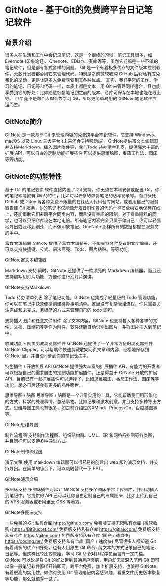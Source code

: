 # GitNote - 基于Git的免费跨平台日记笔记软件

## 背景介绍

很多人在生活和工作中会记录笔记，这是一个很棒的习惯。笔记工具很多，如 Evernote (印象笔记)、Onenote、EDiary、麦库等等，虽然它们都是一些不错的笔记软件，但是都有各式各样的问题。
Git 是一个有着极多优点的文件版本控制软件，无数开发者都会用它来管理代码。特别是之前微软收购 GitHub 后将私有库免费化的举动，更是让更多人免费享受到其各种优点。
其实，我们平常的工作、学习的笔记、日记等和代码一样，本质上都是文本，用 Git 来管理同样适合，且也能享受到它的好处：比如随意恢复笔记到之前的版本、仓库可保存在本地也能在线上等。
但毕竟不是每个人都会去学习 Git，所以更简单易用的 GitNote 笔记软件应运而生。

## GitNote简介

GitNote 是一款基于 Git 来管理内容的免费跨平台笔记软件，它支持 Windows、macOS 以及 Linux 三大平台 (未来还会支持移动端)。GitNote提供富文本编辑器并支持Markdown、插入图片附件等，含有Todo 待办清单列表，提供强大丰富的扩展 API，可以自由的定制功能扩展插件,可以提供思维脑图、番茄工作法、图床等等功能。


## GitNote的功能特性
基于 Git 的笔记软件
软件直接内置了 Git 支持，你无须在本地安装或配置 Git，你的笔记即能拥有 Git 的特性，比如可以任意的恢复笔记的版本记录等。而且依托 Github 或 Gitee 等各种免费不限量的在线私人代码仓库网站，或者用自己的服务器自建 Git 服务，你的笔记不仅能像开发者们珍贵的代码一样安全稳妥地保存在线上，还能借助它们来跨平台同步内容，而且没有空间的限制。对于看重隐私的同学，也可以只把仓库设在本地电脑。所有笔记内容完全只属于你自己！你可以轻易地导出或迁移到别处，而不像印象笔记、OneNote 那样所有的数据都握在服务商的手中。

富文本编辑器
GitNote 提供了富文本编辑器，不仅支持各种复杂的文字编辑，还可以支持快捷键、公式、语法高亮、Todo、图片粘贴。等等功能。

GitNote富文本编辑器

Markdown 支持
同时，GitNote 还提供了一款漂亮的 Markdown 编辑器，而且还支持编写幻灯片功能，方便你进行幻灯片演讲。

GitNote支持Markdown 

Todo 待办清单列表
除了笔记功能，GitNote 也集成了轻量级的 Todo 管理功能。你可以在笔记中快速便捷创建待办事项清单。这里没有复杂管理流程，你只需要关注完成和未完成，用极简的方式来管理自己的 todo 即可。

支持插入图片和任意文件附件
除了文本内容，GitNote 也支持插入各种各样的文件、文档、压缩包等等作为附件。软件还能自动识别出图片，并将图片插入到笔记中。

收藏功能 - 网页剪藏浏览器插件
GitNote 还提供了一个非常方便的浏览器插件GitNote Clipper，可以帮助你快速剪藏收集网页文章和内容，轻松地保存到 GitNote 里，并自动同步到你的笔记仓库中。

特色插件 / 开放扩展 API
GitNote 提供强大丰富的扩展插件 API，有能力的开发者可以根据自己的需求自由的定制功能扩展插件。正是得益于 GitNote 开放的扩展 API，目前已有一些扩展插件可以选择了，比如思维脑图、番茄工作法、图床等等功能。想必日后还会有更多的插件面世。

思维导图 / 脑图
思维导图 / 脑图是一个非常实用的工具，它能帮助我们用形象化的方式，科学的处理事情、总结事物，比如记录和激发创意，并且支持多种导出方式。思维导图工具也有很多，如之前介绍过的XMind、ProcessOn、百度脑图等等。

GitNote思维导图

制作流程图
支持制作流程图、组织结构图、UML、ER 和网络拓扑图等各类图，并且同样可以支持多种导出方式。

GitNote制作流程图

演示文稿
使用 markdown 编辑器可以很容易的创建出 web 版的演示文档，并支持导出。在简单的场合下，可以临时替代一下 PPT。

GitNote演示文稿

多图床支持
多图床插件可以让 GitNote 支持多个图床平台上传图片，并自动插入到笔记中。它提供的 API 还可以让你自由定制自己的专属图床，比如上传到自己的 VPS 服务器或者阿里云 OSS 等地方。

GitNote多图床支持

一些免费的 Git 私有仓库
https://github.com/ 免费版支持无限私有仓库 (微软收购)
https://BitBucket.com/ 免费版支持私有仓库
https://gitlab.com/ 免费版支持私有仓库
https://gitee.com/ 免费版支持私有仓库 (国产 / 速度快)
https://coding.net/ 免费版支持私有仓库 (国产 / 速度快)
尽管很多人都知道 Git 有着诸多的优点和好处，也有人用原生 Git 命令+纯文本的方式记录自己的笔记、日记等。但这样比较比较原始，学习 Git 命令对非程序员而言有一定门槛。GitNote 可以说是将 Git 的好处带到普通用户面前，用户却无需深入了解 Git 即可以像一般笔记软件那样开箱即可。跨平台免费，加上扩展支持，也使得 GitNote 有着很高的实用性。如你对使用 Git 管理笔记内容感兴趣，看重文件历史版本恢复等功能，那么就值得一试了。